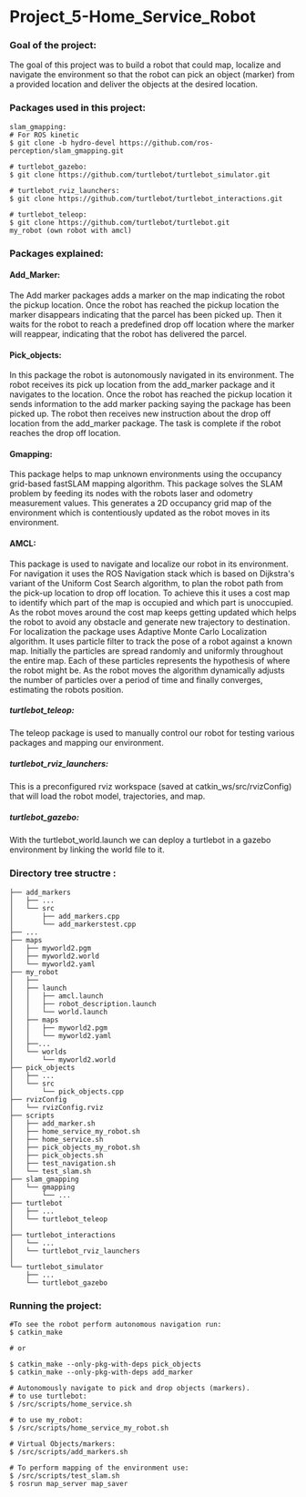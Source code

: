 # Project_5-Home_Service_Robot


### Goal of the project:
The goal of this project was to build a robot that could map, localize and navigate the environment so that the robot can pick an object (marker) from a provided location and deliver the objects at the desired location. 


### Packages used in this project: 

    slam_gmapping:
    # For ROS kinetic 
    $ git clone -b hydro-devel https://github.com/ros-perception/slam_gmapping.git

    # turtlebot_gazebo:
    $ git clone https://github.com/turtlebot/turtlebot_simulator.git
    
    # turtlebot_rviz_launchers:
    $ git clone https://github.com/turtlebot/turtlebot_interactions.git   
  
    # turtlebot_teleop:
    $ git clone https://github.com/turtlebot/turtlebot.git
    my_robot (own robot with amcl)

### Packages explained: 

#### Add_Marker: 
The Add marker packages adds a marker on the map indicating the robot the pickup location. Once the robot has reached the pickup location the marker disappears indicating that the parcel has been picked up. Then it waits for the robot to reach a predefined drop off location where the marker will reappear, indicating that the robot has delivered the parcel. 

#### Pick_objects:
In this package the robot is autonomously navigated in its environment. The robot receives its pick up location from the add_marker package and it navigates to the location. Once the robot has reached the pickup location it sends information to the add marker packing saying the package has been picked up. The robot then receives new instruction about the drop off location from the add_marker package. The task is complete if the robot reaches the drop off location.     

#### Gmapping: 
This package helps to map unknown environments using the occupancy grid-based fastSLAM mapping algorithm. This package solves the SLAM problem by feeding its nodes with the robots laser and odometry measurement values. This generates a 2D occupancy grid map of the environment which is contentiously updated as the robot moves in its environment.  

#### AMCL: 
This package is used to navigate and localize our robot in its environment. For navigation it uses the ROS Navigation stack which is based on Dijkstra's variant of the Uniform Cost Search algorithm, to plan the robot path from the pick-up location to drop off location. To achieve this it uses a cost map to identify which part of the map is occupied and which part is unoccupied. As the robot moves around the cost map keeps getting updated which helps the robot to avoid any obstacle and generate new trajectory to destination. 
For localization the package uses Adaptive Monte Carlo Localization algorithm. It uses particle filter to track the pose of a robot against a known map. Initially the particles are spread randomly and uniformly throughout the entire map. Each of these particles represents the hypothesis of where the robot might be. As the robot moves the algorithm dynamically adjusts the number of particles over a period of time and finally converges, estimating the robots position.
   
##### turtlebot_teleop: 
The teleop package is used to manually control our robot for testing various packages and mapping our environment.

##### turtlebot_rviz_launchers: 
This is a preconfigured rviz workspace (saved at catkin_ws/src/rvizConfig) that will load the robot model, trajectories, and map.

##### turtlebot_gazebo: 
With the turtlebot_world.launch we can deploy a turtlebot in a gazebo environment by linking the world file to it. 


### Directory tree structre :

    ├── add_markers
    │   ├── ...
    │   └── src
    │       ├── add_markers.cpp
    │       └── add_markerstest.cpp
    ├── ...
    ├── maps
    │   ├── myworld2.pgm
    │   ├── myworld2.world
    │   └── myworld2.yaml
    ├── my_robot
    │   ├──
    │   ├── launch
    │   │   ├── amcl.launch
    │   │   ├── robot_description.launch
    │   │   └── world.launch
    │   ├── maps
    │   │   ├── myworld2.pgm
    │   │   └── myworld2.yaml
    │   ├──...
    │   └── worlds
    │       └── myworld2.world
    ├── pick_objects
    │   ├── ...
    │   └── src
    │       └── pick_objects.cpp
    ├── rvizConfig
    │   └── rvizConfig.rviz
    ├── scripts
    │   ├── add_marker.sh
    │   ├── home_service_my_robot.sh
    │   ├── home_service.sh
    │   ├── pick_objects_my_robot.sh
    │   ├── pick_objects.sh
    │   ├── test_navigation.sh
    │   └── test_slam.sh
    ├── slam_gmapping
    │   └── gmapping
    │       └── ...
    ├── turtlebot
    │   ├── ...
    │   └── turtlebot_teleop
    │       
    ├── turtlebot_interactions
    │   └── ...
    │   └── turtlebot_rviz_launchers
    │       
    └── turtlebot_simulator
        ├── ...
        └── turtlebot_gazebo

### Running the project:  
    #To see the robot perform autonomous navigation run:
    $ catkin_make
    
    # or 
    
    $ catkin_make --only-pkg-with-deps pick_objects
    $ catkin_make --only-pkg-with-deps add_marker

    # Autonomously navigate to pick and drop objects (markers).     
    # to use turtlebot:
    $ /src/scripts/home_service.sh
    
    # to use my_robot: 
    $ /src/scripts/home_service_my_robot.sh

    # Virtual Objects/markers:
    $ /src/scripts/add_markers.sh

    # To perform mapping of the environment use:
    $ /src/scripts/test_slam.sh
    $ rosrun map_server map_saver
